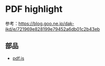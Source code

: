 # PDF highlight

参考：https://blog.goo.ne.jp/dak-ikd/e/721969e828199e79452a6db01c2b43eb

## 部品

- [pdf.js](https://mozilla.github.io/pdf.js/)
